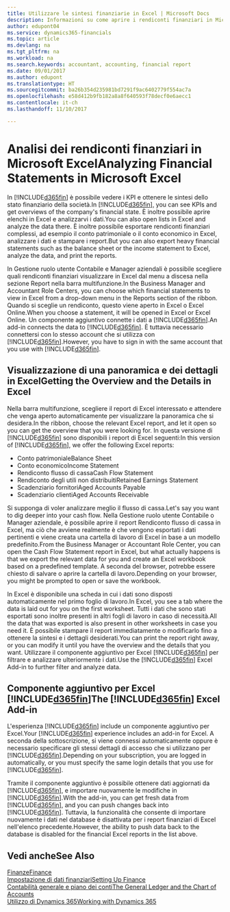 ```yaml
---
title: Utilizzare le sintesi finanziarie in Excel | Microsoft Docs
description: Informazioni su come aprire i rendiconti finanziari in Microsoft Excel da Dynamics 365 Business edition per una migliore analisi.
author: edupont04
ms.service: dynamics365-financials
ms.topic: article
ms.devlang: na
ms.tgt_pltfrm: na
ms.workload: na
ms.search.keywords: accountant, accounting, financial report
ms.date: 09/01/2017
ms.author: edupont
ms.translationtype: HT
ms.sourcegitcommit: ba26b354d235981bd7291f9ac6402779f554ac7a
ms.openlocfilehash: e58d412b9fb182a8a8f640593f78decf0e6aecc1
ms.contentlocale: it-ch
ms.lasthandoff: 11/10/2017

---
```

# <a name="analyzing-financial-statements-in-microsoft-excel"></a><span data-ttu-id="432a9-103">Analisi dei rendiconti finanziari in Microsoft Excel</span><span class="sxs-lookup"><span data-stu-id="432a9-103">Analyzing Financial Statements in Microsoft Excel</span></span>
<span data-ttu-id="432a9-104">In [!INCLUDE[d365fin](includes/d365fin_md.md)] è possibile vedere i KPI e ottenere le sintesi dello stato finanziario della società.</span><span class="sxs-lookup"><span data-stu-id="432a9-104">In [!INCLUDE[d365fin](includes/d365fin_md.md)], you can see KPIs and get overviews of the company's financial state.</span></span> <span data-ttu-id="432a9-105">È inoltre possibile aprire elenchi in Excel e analizzarvi i dati.</span><span class="sxs-lookup"><span data-stu-id="432a9-105">You can also open lists in Excel and analyze the data there.</span></span> <span data-ttu-id="432a9-106">È inoltre possibile esportare rendiconti finanziari complessi, ad esempio il conto patrimoniale o il conto economico in Excel, analizzare i dati e stampare i report.</span><span class="sxs-lookup"><span data-stu-id="432a9-106">But you can also export heavy financial statements such as the balance sheet or the income statement to Excel, analyze the data, and print the reports.</span></span>  

<span data-ttu-id="432a9-107">In Gestione ruolo utente Contabile e Manager aziendali è possibile scegliere quali rendiconti finanziari visualizzare in Excel dal menu a discesa nella sezione Report nella barra multifunzione.</span><span class="sxs-lookup"><span data-stu-id="432a9-107">In the Business Manager and Accountant Role Centers, you can choose which financial statements to view in Excel from a drop-down menu in the Reports section of the ribbon.</span></span> <span data-ttu-id="432a9-108">Quando si sceglie un rendiconto, questo viene aperto in Excel o Excel Online.</span><span class="sxs-lookup"><span data-stu-id="432a9-108">When you choose a statement, it will be opened in Excel or Excel Online.</span></span> <span data-ttu-id="432a9-109">Un componente aggiuntivo connette i dati a [!INCLUDE[d365fin](includes/d365fin_md.md)].</span><span class="sxs-lookup"><span data-stu-id="432a9-109">An add-in connects the data to [!INCLUDE[d365fin](includes/d365fin_md.md)].</span></span> <span data-ttu-id="432a9-110">È tuttavia necessario connettersi con lo stesso account che si utilizza con [!INCLUDE[d365fin](includes/d365fin_md.md)].</span><span class="sxs-lookup"><span data-stu-id="432a9-110">However, you have to sign in with the same account that you use with [!INCLUDE[d365fin](includes/d365fin_md.md)].</span></span>  

## <a name="getting-the-overview-and-the-details-in-excel"></a><span data-ttu-id="432a9-111">Visualizzazione di una panoramica e dei dettagli in Excel</span><span class="sxs-lookup"><span data-stu-id="432a9-111">Getting the Overview and the Details in Excel</span></span>
<span data-ttu-id="432a9-112">Nella barra multifunzione, scegliere il report di Excel interessato e attendere che venga aperto automaticamente per visualizzare la panoramica che si desidera.</span><span class="sxs-lookup"><span data-stu-id="432a9-112">In the ribbon, choose the relevant Excel report, and let it open so you can get the overview that you were looking for.</span></span> <span data-ttu-id="432a9-113">In questa versione di [!INCLUDE[d365fin](includes/d365fin_md.md)] sono disponibili i report di Excel seguenti:</span><span class="sxs-lookup"><span data-stu-id="432a9-113">In this version of [!INCLUDE[d365fin](includes/d365fin_md.md)], we offer the following Excel reports:</span></span>

- <span data-ttu-id="432a9-114">Conto patrimoniale</span><span class="sxs-lookup"><span data-stu-id="432a9-114">Balance Sheet</span></span>  
- <span data-ttu-id="432a9-115">Conto economico</span><span class="sxs-lookup"><span data-stu-id="432a9-115">Income Statement</span></span>  
- <span data-ttu-id="432a9-116">Rendiconto flusso di cassa</span><span class="sxs-lookup"><span data-stu-id="432a9-116">Cash Flow Statement</span></span>  
- <span data-ttu-id="432a9-117">Rendiconto degli utili non distribuiti</span><span class="sxs-lookup"><span data-stu-id="432a9-117">Retained Earnings Statement</span></span>  
- <span data-ttu-id="432a9-118">Scadenziario fornitori</span><span class="sxs-lookup"><span data-stu-id="432a9-118">Aged Accounts Payable</span></span>  
- <span data-ttu-id="432a9-119">Scadenziario clienti</span><span class="sxs-lookup"><span data-stu-id="432a9-119">Aged Accounts Receivable</span></span>  

<span data-ttu-id="432a9-120">Si supponga di voler analizzare meglio il flusso di cassa.</span><span class="sxs-lookup"><span data-stu-id="432a9-120">Let's say you want to dig deeper into your cash flow.</span></span> <span data-ttu-id="432a9-121">Nella Gestione ruolo utente Contabile o Manager aziendale, è possibile aprire il report Rendiconto flusso di cassa in Excel, ma ciò che avviene realmente è che vengono esportati i dati pertinenti e viene creata una cartella di lavoro di Excel in base a un modello predefinito.</span><span class="sxs-lookup"><span data-stu-id="432a9-121">From the Business Manager or Accountant Role Center, you can open the Cash Flow Statement report in Excel, but what actually happens is that we export the relevant data for you and create an Excel workbook based on a predefined template.</span></span> <span data-ttu-id="432a9-122">A seconda del browser, potrebbe essere chiesto di salvare o aprire la cartella di lavoro.</span><span class="sxs-lookup"><span data-stu-id="432a9-122">Depending on your browser, you might be prompted to open or save the workbook.</span></span>  

<span data-ttu-id="432a9-123">In Excel è disponibile una scheda in cui i dati sono disposti automaticamente nel primo foglio di lavoro.</span><span class="sxs-lookup"><span data-stu-id="432a9-123">In Excel, you see a tab where the data is laid out for you on the first worksheet.</span></span> <span data-ttu-id="432a9-124">Tutti i dati che sono stati esportati sono inoltre presenti in altri fogli di lavoro in caso di necessità.</span><span class="sxs-lookup"><span data-stu-id="432a9-124">All the data that was exported is also present in other worksheets in case you need it.</span></span> <span data-ttu-id="432a9-125">È possibile stampare il report immediatamente o modificarlo fino a ottenere la sintesi e i dettagli desiderati.</span><span class="sxs-lookup"><span data-stu-id="432a9-125">You can print the report right away, or you can modify it until you have the overview and the details that you want.</span></span> <span data-ttu-id="432a9-126">Utilizzare il componente aggiuntivo per Excel [!INCLUDE[d365fin](includes/d365fin_md.md)] per filtrare e analizzare ulteriormente i dati.</span><span class="sxs-lookup"><span data-stu-id="432a9-126">Use the [!INCLUDE[d365fin](includes/d365fin_md.md)] Excel Add-in to further filter and analyze data.</span></span>  

## <a name="the-included365finincludesd365finmdmd-excel-add-in"></a><span data-ttu-id="432a9-127">Componente aggiuntivo per Excel [!INCLUDE[d365fin](includes/d365fin_md.md)]</span><span class="sxs-lookup"><span data-stu-id="432a9-127">The [!INCLUDE[d365fin](includes/d365fin_md.md)] Excel Add-in</span></span>
<span data-ttu-id="432a9-128">L'esperienza [!INCLUDE[d365fin](includes/d365fin_md.md)] include un componente aggiuntivo per Excel.</span><span class="sxs-lookup"><span data-stu-id="432a9-128">Your [!INCLUDE[d365fin](includes/d365fin_md.md)] experience includes an add-in for Excel.</span></span> <span data-ttu-id="432a9-129">A seconda della sottoscrizione, si viene connessi automaticamente oppure è necessario specificare gli stessi dettagli di accesso che si utilizzano per [!INCLUDE[d365fin](includes/d365fin_md.md)].</span><span class="sxs-lookup"><span data-stu-id="432a9-129">Depending on your subscription, you are logged in automatically, or you must specify the same login details that you use for [!INCLUDE[d365fin](includes/d365fin_md.md)].</span></span>  

<span data-ttu-id="432a9-130">Tramite il componente aggiuntivo è possibile ottenere dati aggiornati da [!INCLUDE[d365fin](includes/d365fin_md.md)], e importare nuovamente le modifiche in [!INCLUDE[d365fin](includes/d365fin_md.md)].</span><span class="sxs-lookup"><span data-stu-id="432a9-130">With the add-in, you can get fresh data from [!INCLUDE[d365fin](includes/d365fin_md.md)], and you can push changes back into [!INCLUDE[d365fin](includes/d365fin_md.md)].</span></span> <span data-ttu-id="432a9-131">Tuttavia, la funzionalità che consente di importare nuovamente i dati nel database è disattivata per i report finanziari di Excel nell'elenco precedente.</span><span class="sxs-lookup"><span data-stu-id="432a9-131">However, the ability to push data back to the database is disabled for the financial Excel reports in the list above.</span></span>  

## <a name="see-also"></a><span data-ttu-id="432a9-132">Vedi anche</span><span class="sxs-lookup"><span data-stu-id="432a9-132">See Also</span></span>
[<span data-ttu-id="432a9-133">Finanze</span><span class="sxs-lookup"><span data-stu-id="432a9-133">Finance</span></span>](finance.md)  
[<span data-ttu-id="432a9-134">Impostazione di dati finanziari</span><span class="sxs-lookup"><span data-stu-id="432a9-134">Setting Up Finance</span></span>](finance-setup-finance.md)  
[<span data-ttu-id="432a9-135">Contabilità generale e piano dei conti</span><span class="sxs-lookup"><span data-stu-id="432a9-135">The General Ledger and the Chart of Accounts</span></span>](finance-general-ledger.md)  
[<span data-ttu-id="432a9-136">Utilizzo di Dynamics 365</span><span class="sxs-lookup"><span data-stu-id="432a9-136">Working with Dynamics 365</span></span>](ui-work-product.md)  

